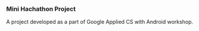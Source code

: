 ### Mini Hachathon Project
A project developed as a part of Google Applied CS with Android workshop.

